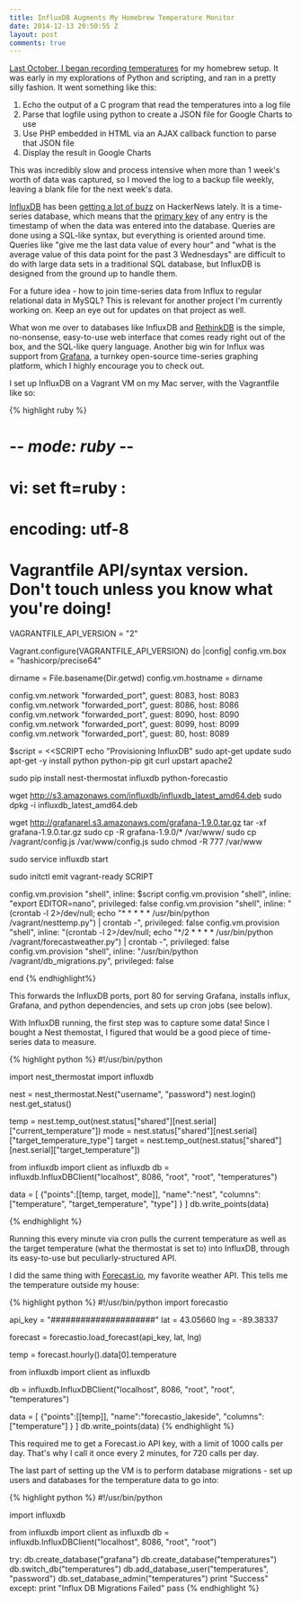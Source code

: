 ```yaml
---
title: InfluxDB Augments My Homebrew Temperature Monitor
date: 2014-12-13 20:50:55 Z
layout: post
comments: true
---
```


[Last October, I began recording temperatures](http://z3ugma.github.io/2013/10/25/homebrew-temperature-monitoring/) for my homebrew setup. It was early in my explorations of Python and scripting, and ran in a pretty silly fashion. It went something like this:

1. Echo the output of a C program that read the temperatures into a log file
2. Parse that logfile using python to create a JSON file for Google Charts to use
3. Use PHP embedded in HTML via an AJAX callback function to parse that JSON file
4. Display the result in Google Charts

This was incredibly slow and process intensive when more than 1 week's worth of data was captured, so I moved the log to a backup file weekly, leaving a blank file for the next week's data.

[InfluxDB](http://influxdb.com/) has been [getting a lot of buzz](http://www.xaprb.com/blog/2014/03/02/time-series-databases-influxdb/) on HackerNews lately. It is a time-series database, which means that the [primary key](http://influxdb.com/docs/v0.8/introduction/getting_started.html#writing-and-exploring-data-in-the-ui) of any entry is the timestamp of when the data was entered into the database. Queries are done using a SQL-like syntax, but everything is oriented around time. Queries like "give me the last data value of every hour" and "what is the average value of this data point for the past 3 Wednesdays" are difficult to do with large data sets in a traditional SQL database, but InfluxDB is designed from the ground up to handle them.

For a future idea - how to join time-series data from Influx to regular relational data in MySQL? This is relevant for another project I'm currently working on. Keep an eye out for updates on that project as well.

What won me over to databases like InfluxDB and [RethinkDB](http://rethinkdb.com/) is the simple, no-nonsense, easy-to-use web interface that comes ready right out of the box, and the SQL-like query language. Another big win for Influx was support from [Grafana](http://grafana.org/), a turnkey open-source time-series graphing platform, which I highly encourage you to check out.

I set up InfluxDB on a Vagrant VM on my Mac server, with the Vagrantfile like so:

{% highlight ruby %}
# -*- mode: ruby -*-
# vi: set ft=ruby :
# encoding: utf-8

# Vagrantfile API/syntax version. Don't touch unless you know what you're doing!
VAGRANTFILE_API_VERSION = "2"

Vagrant.configure(VAGRANTFILE_API_VERSION) do |config|
 config.vm.box = "hashicorp/precise64"
 
 dirname = File.basename(Dir.getwd)
 config.vm.hostname = dirname

 config.vm.network "forwarded_port", guest: 8083, host: 8083
 config.vm.network "forwarded_port", guest: 8086, host: 8086
 config.vm.network "forwarded_port", guest: 8090, host: 8090
 config.vm.network "forwarded_port", guest: 8099, host: 8099
 config.vm.network "forwarded_port", guest: 80, host: 8089


$script = <<SCRIPT
echo "Provisioning InfluxDB"
sudo apt-get update
sudo apt-get -y install python python-pip git curl upstart apache2

sudo pip install nest-thermostat influxdb python-forecastio

wget http://s3.amazonaws.com/influxdb/influxdb_latest_amd64.deb
sudo dpkg -i influxdb_latest_amd64.deb

wget http://grafanarel.s3.amazonaws.com/grafana-1.9.0.tar.gz
tar -xf grafana-1.9.0.tar.gz
sudo cp -R grafana-1.9.0/* /var/www/
sudo cp /vagrant/config.js /var/www/config.js
sudo chmod -R 777 /var/www

sudo service influxdb start

sudo initctl emit vagrant-ready
SCRIPT

config.vm.provision "shell", inline: $script
config.vm.provision "shell", inline: "export EDITOR=nano", privileged: false
config.vm.provision "shell", inline: "(crontab -l 2>/dev/null; echo \"* * * * * /usr/bin/python /vagrant/nesttemp.py\") | crontab -", privileged: false
config.vm.provision "shell", inline: "(crontab -l 2>/dev/null; echo \"*/2 * * * * /usr/bin/python /vagrant/forecastweather.py\") | crontab -", privileged: false
config.vm.provision "shell", inline: "/usr/bin/python /vagrant/db_migrations.py", privileged: false

end
{% endhighlight%}

This forwards the InfluxDB ports, port 80 for serving Grafana, installs influx, Grafana, and python dependencies, and sets up cron jobs (see below).

With InfluxDB running, the first step was to capture some data! Since I bought a Nest themostat, I figured that would be a good piece of time-series data to measure.

{% highlight python %}
#!/usr/bin/python

import nest_thermostat
import influxdb

nest = nest_thermostat.Nest("username", "password")
nest.login()
nest.get_status()

temp = nest.temp_out(nest.status["shared"][nest.serial]["current_temperature"])
mode = nest.status["shared"][nest.serial]["target_temperature_type"]
target = nest.temp_out(nest.status["shared"][nest.serial]["target_temperature"])

from influxdb import client as influxdb
db = influxdb.InfluxDBClient("localhost", 8086, "root", "root", "temperatures")

data = [
  {"points":[[temp, target, mode]],
   "name":"nest",
   "columns":["temperature", "target_temperature", "type"]
  }
]
db.write_points(data)

{% endhighlight %}

Running this every minute via cron pulls the current temperature as well as the target temperature (what the thermostat is set to) into InfluxDB, through its easy-to-use but peculiarly-structured API.

I did the same thing with [Forecast.io](http://forecast.io/), my favorite weather API. This tells me the temperature outside my house:

{% highlight python %}
#!/usr/bin/python
import forecastio

api_key = "#####################"
lat = 43.05660
lng = -89.38337 

forecast = forecastio.load_forecast(api_key, lat, lng)

temp = forecast.hourly().data[0].temperature


from influxdb import client as influxdb

db = influxdb.InfluxDBClient("localhost", 8086, "root", "root", "temperatures")

data = [
  {"points":[[temp]],
   "name":"forecastio_lakeside",
   "columns":["temperature"]
  }
]
db.write_points(data)
{% endhighlight %}

This required me to get a Forecast.io API key, with a limit of 1000 calls per day. That's why I call it once every 2 minutes, for 720 calls per day.

The last part of setting up the VM is to perform database migrations - set up users and databases for the temperature data to go into:

{% highlight python %}
#!/usr/bin/python

import influxdb

from influxdb import client as influxdb
db = influxdb.InfluxDBClient("localhost", 8086, "root", "root")

try:
	db.create_database("grafana")
	db.create_database("temperatures")
	db.switch_db("temperatures")
	db.add_database_user("temperatures", "password")
	db.set_database_admin("temperatures")
	print "Success"
except:
	print "Influx DB Migrations Failed"
	pass
{% endhighlight %}










